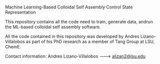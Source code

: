 Machine Learning-Based Colloidal Self Assembly Control State Representation

This repository contains all the code need to train, generate data, andrun the ML-based colloidal self assembly software. 

All the code contained in this repository was developed by Andres Lizano-Villalobos as part of his PhD research as a member of Tang Group at LSU, ChemE. 

Contact information:
Andres Lizano-Villalobos ---> alizan2@lsu.edu